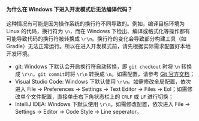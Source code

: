 #### 为什么在 Windows 下进入开发模式后无法编译代码？

这种情况有可能是因为操作系统的换行符不同导致的。例如，编译目标环境为 Linux 的代码，换行符为 `\n`，而在 Windows 下检出、编译或格式化等操作都有可能导致代码的换行符被转换成 `\r\n`。换行符的变化会导致部分构建工具（如 Gradle）无法正常运行。所以在进入开发模式前，请先根据实际需求配置好本地开发环境。

- git: Windows 下默认会开启换行符自动转换，即 `git checkout` 时将 `\n` 转换成 `\r\n`，`git commit`时将 `\r\n` 转换成 `\n`。如需配置，请参考 [Git 官方文档](https://git-scm.com/book/zh/v2/%E8%87%AA%E5%AE%9A%E4%B9%89-Git-%E9%85%8D%E7%BD%AE-Git#_core-autocrlf)；
- Visual Studio Code: Windows 下默认使用 `\r\n`。如需修改全局配置，依次进入 File -> Preferences -> Settings -> Text Editor -> Files -> Eol；如需修改单个文件配置，直接单击右下角状态栏上的 `CRLF` 或 `LF` 进行切换；
- IntelliJ IDEA: Windows 下默认使用 `\r\n`。如需修改配置，依次进入 File -> Settings -> Editor -> Code Style -> Line seperator。
